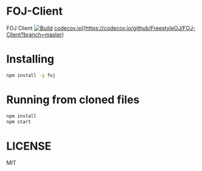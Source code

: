 # FOJ-Client

FOJ Client [![Build](https://travis-ci.org/FreestyleOJ/FOJ-Client.svg?branch=master)](htts://travis-ci.org/FreestyleOJ/FOJ-Client/builds) [codecov.io](https://codecov.io/github/FreestyleOJ/FOJ-Client/coverage.svg?branch=master)](https://codecov.io/github/FreestyleOJ/FOJ-Client?branch=master)

# Installing

```bash
npm install -g foj
```

# Running from cloned files

```bash
npm install
npm start
```
# LICENSE

MIT
